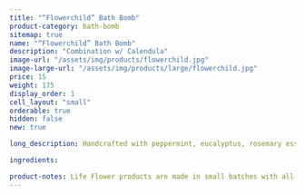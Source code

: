 ```yaml
---
title: "“Flowerchild” Bath Bomb"
product-category: bath-bomb
sitemap: true
name: "“Flowerchild” Bath Bomb"
description: "Combination w/ Calendula"
image-url: "/assets/img/products/flowerchild.jpg"
image-large-url: "/assets/img/products/large/flowerchild.jpg"
price: 15
weight: 175
display_order: 1
cell_layout: "small"
orderable: true
hidden: false
new: true

long_description: Handcrafted with peppermint, eucalyptus, rosemary essential oils, and fresh, locally-grown healing herbs. This bomb is intended to take you back to the "Summer of Love". Back then, it was custom for "flower children" to wear bright colors and hand out flowers, hugs, and spread the messages of unity, peace, and love. With its bright colors, an array of bright flowers and a quartz crystal point this bomb is sure to take you back.

ingredients:

product-notes: Life Flower products are made in small batches with all-natural and boutique ingredients. Most orders are processed within 3 days of being placed.
---
```

